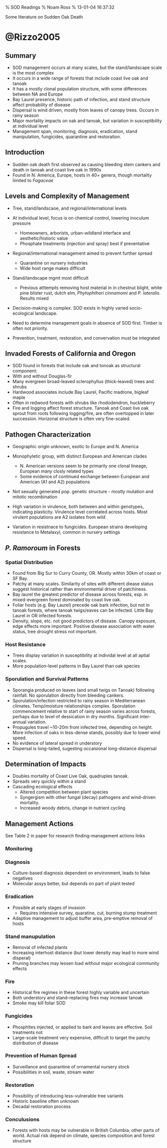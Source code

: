 % SOD Readings
% Noam Ross
% 13-01-04 16:37:32

Some literature on Sudden Oak Death

@Rizzo2005
==========

Summary
-------

-  SOD management occurs at many scales, but the stand/landscape scale is the most complex
-  It occurs in a wide range of forests that include coast live oak and tanoak
-  It has a mostly clonal population structure, with some differences between NA and Europe
-  Bay Laurel presence, historic path of infection, and stand structure affect probability of disease
-  Dispersal is wind driven, mostly from leaves of canopy trees.  Occurs in rainy season
-  Major mortality impacts on oak and tanoak, but variation in susceptibility at individual level
-  Management span, monitoring, diagnosis, eradication, stand manipulation, fungicides, quarantine and restoration.

Introduction
------------

-   Sudden oak death first observed as causing bleeding stem cankers and death
    in tanoak and coast live oak in 1990s
-   Found in N. America, Europe, hosts in 40+ genera, though mortality limited
    to *Fagaceae*

Levels and Complexity of Management
-----------------------------------

-   Tree, stand/landscaoe, and regional/international levels
-   At individual level, focus is on chemical control, lowering inoculum
    pressure
    -   Homeowners, arborists, urban-wildland interface and aesthetic/historic
        value
    -   Phosphate treatments (injection and spray) best if preventative

-   Regional/international management aimed to prevent further spread
    -   Quarantine on nursery industries
    -   Wide host range makes difficult

-   Stand/landscape mgmt most difficult
    -   Previous atttempts removing host material in in chestnut blight, white
        pine blister rust, dutch elm, *Phytophthori cinnamomi* and *P.
        lateralis*. Results mixed

-   Decision-making is complex. SOD exists in highly varied socio-ecological
    landscape.
-   Need to determine management goals in absence of SOD first. Timber is often
    not priority.
-   Prevention, treatment, restoration, and convervation must be integrated

Invaded Forests of California and Oregon
----------------------------------------

-   SOD found in forests that include oak and tonoak as structural component:
-   With and without Douglas-fir
-   Many evergreen broad-leaved sclerophyllus (thick-leaved) trees and shrubs
-   Hardwood associates include Bay Laurel, Pacific madrone, bigleaf maple
-   Often in redwood forests with shrubs like rhododendron, huckleberry
-   Fire and logging affect forest structure. Tanoak and Coast live oak sprout
    from roots following logging/fire, are often overtopped in later succession.
    Horizonal structure is often very fine-scaled.

Pathogen Characterization
-------------------------

-   Geographic origin unknown, exotic to Europe and N. America
-   Monophyletic group, with distinct European and American clades
    -   N. American versions seem to be primarily one clonal lineage, European
        many closly related types
    -   Some evidence of continued exchange between European and American (A1
        and A2) populations

-   Not sexually generated pop. genetic structure - mostly mutation and mitotic
    recombination
-   High variation in virulence, both between and within genotypes, indicating
    plasticity. Virulence level correlated across hosts. Most virulent
    populations are A2 isolates from wild
-   Variation in resistnace to fungicides. European strains developing
    resistance to Metalaxyl, common in nursery settings

*P. Ramoroum* in Forests
------------------------

### Spatial Distribution

-   Found from Big Sur to Curry County, OR. Mostly within 30km of coast or SF
    Bay.
-   Patchy at many scales. Similarity of sites with different diease status
    suggest historical rather than environmental driver of patchiness.
-   Bay laurel the greatest predictor of disease across forests, esp. in
    mixed-evergreen forest dominated by coast live oak.
-   Foliar hosts (e.g. Bay Laurel) precede oak bark infection, but not in tanoak
    forests, where tanoak twigs/eaves can be infected. Little Bay Laurel in OR
    infected forests.
-   Density, slope, etc. not good predictors of disease. Canopy exposure, edge
    effects more important. Positive disease association with water status, tree
    drought stress not important.

### Host Resistance

-   Trees display variation in susceptibility at individal level at all aptial scales.
-   More population-level patterns in Bay Laurel than oak species

### Sporulation and Survival Patterns

-  Sporangia produced on leaves (and small twigs on Tanoak) following rainfall.  No sporulation directly from bleeding cankers.
-   Sporulation/infection restricted to rainy season in Mediterranean climates.  Temp/moisture relationships complex.  Sporulation commencement relative to start of rainy season varies across forests, perhaps due to level of dessication in dry months.  Significant inter-annual variation.
-   Propugules travel ~10-20m from infected tree, depending on height.  More infection of oaks in less-dense stands, possibly due to lower wind speed.
-   No evidence of lateral spread in understory
-   Dispersal is long-tailed, sugesting occaisional long-distance dispersal

## Determination of Impacts

-   Doubles mortality of Coast Live Oak, quadruples tanoak.
-   Spreads very quickly within a stand
-   Cascading ecological effects
    -   Altered competition between plant species
    -   Syngergism with other fungal (decay) pathogens and wind-driven mortality.
    -   Increased woody debris, change in nutrient cycling
    
## Management Actions

See Table 2 in paper for research finding-management actions links

### Monitoring

### Diagnosis

-   Culture-based diagnosis dependent on environment, leads to false negatives
-   Molecular assys better, but depends on part of plant tested

### Eradication

-   Possible at early stages of invasion
    - Requires intensive survey, quaratine, cut, burning stump treatment
-   Adaptive management to adjust buffer area, pre-emptive removal of hosts

### Stand manupulation

-   Removal of infected plants
-   Increasing interhost distance (but lower density may lead to more wind disperal)
-   Pruning branches may lessen load without major ecological community effects

### Fire

-   Historical fire regimes in these forest highly variable and uncertain
-   Both understory and stand-replacing fires may increase tanoak
-   Smoke may kill foliar SOD

### Fungicides

-   Phosphites injected, or applied to bark and leaves are effective. Soil treatments not
-   Large-scale treatment very expensive, difficult to target the patchy distribution of disease

### Prevention of Human Spread

-   Surveillance and quarantine of ornamental nursery stock
-   Possibilities in soil, waste, stream water

### Restoration

-   Possibility of introducing less-vulnerable tree variants
-   Historic baseline often unknown
-   Decadal restoration process

### Conculusions

-  Forests with hosts may be vulnerable in British Columbia, other parts of world.  Actual risk depend on climate, species composition and forest structure
